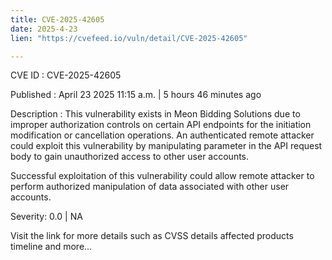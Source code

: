 ```yaml
---
title: CVE-2025-42605
date: 2025-4-23
lien: "https://cvefeed.io/vuln/detail/CVE-2025-42605"

---
```


CVE ID : CVE-2025-42605

Published :  April 23
2025
11:15 a.m. | 5 hours
46 minutes ago

Description : This vulnerability exists in Meon Bidding Solutions due to improper authorization controls on certain API endpoints for the initiation
modification
or cancellation operations. An authenticated remote attacker could exploit this vulnerability by manipulating parameter in the API request body to gain unauthorized access to other user accounts.

Successful exploitation of this vulnerability could allow remote attacker to perform authorized manipulation of data associated with other user accounts.

Severity: 0.0 | NA

Visit the link for more details
such as CVSS details
affected products
timeline
and more...
